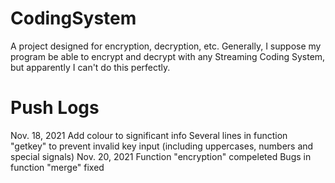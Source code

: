 # CodingSystem
A project designed for encryption, decryption, etc.
Generally, I suppose my program be able to encrypt and decrypt with any Streaming Coding System, but apparently I can't do this perfectly.

# Push Logs
Nov. 18, 2021 Add colour to significant info
              Several lines in function "getkey" to prevent invalid key input (including uppercases, numbers and special signals)
Nov. 20, 2021 Function "encryption" compeleted
              Bugs in function "merge" fixed
